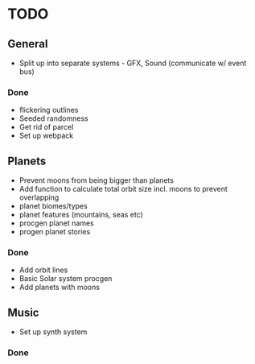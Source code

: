 # TODO

## General

- Split up into separate systems - GFX, Sound (communicate w/ event bus)

### Done

- flickering outlines
- Seeded randomness
- Get rid of parcel
- Set up webpack

## Planets

- Prevent moons from being bigger than planets
- Add function to calculate total orbit size incl. moons to prevent overlapping
- planet biomes/types
- planet features (mountains, seas etc)
- procgen planet names
- progen planet stories

### Done

- Add orbit lines
- Basic Solar system procgen
- Add planets with moons

## Music

- Set up synth system

### Done

